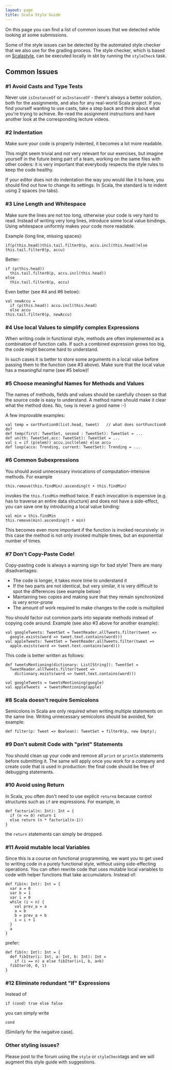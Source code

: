 ```yaml
---
layout: page
title: Scala Style Guide
---
```


On this page you can find a list of common issues that we detected while looking at some submissions.

Some of the style issues can be detected by the automated style checker that we also use for the grading process. The style checker, which is based on [Scalastyle](http://www.scalastyle.org/), can be executed locally in sbt by running the `styleCheck` task.


## Common Issues


### #1 Avoid Casts and Type Tests

Never use `isInstanceOf` or `asInstanceOf` - there's always a better solution, both for the assignments, and also for any real-world Scala project.
If you find yourself wanting to use casts, take a step back and think about what you're trying to achieve.
Re-read the assignment instructions and have another look at the corresponding lecture videos.


### #2 Indentation

Make sure your code is properly indented, it becomes a lot more readable.

This might seem trivial and not very relevant for our exercises, but imagine yourself in the future being part of a team, working on the same files with other coders: it is very important that everybody respects the style rules to keep the code healthy.

If your editor does not do indentation the way you would like it to have, you should find out how to change its settings. In Scala, the standard is to indent using 2 spaces (no tabs).


### #3 Line Length and Whitespace

Make sure the lines are not too long, otherwise your code is very hard to read. Instead of writing very long lines, introduce some local value bindings. Using whitespace uniformly makes your code more readable.

Example (long line, missing spaces):

    if(p(this.head))this.tail.filter0(p, accu.incl(this.head))else this.tail.filter0(p, accu)

Better:

    if (p(this.head))
      this.tail.filter0(p, accu.incl(this.head))
    else
      this.tail.filter0(p, accu)

Even better (see #4 and #6 below):

    val newAccu =
      if (p(this.head)) accu.incl(this.head)
      else accu
    this.tail.filter0(p, newAccu)


### #4 Use local Values to simplify complex Expressions

When writing code in functional style, methods are often implemented as a combination of function calls.
If such a combined expression grows too big, the code might become hard to understand.

In such cases it is better to store some arguments in a local value before passing them to the function (see #3 above).
Make sure that the local value has a meaningful name (see #5 below)!


### #5 Choose meaningful Names for Methods and Values

The names of methods, fields and values should be carefully chosen so that the source code is easy to understand.
A method name should make it clear what the method does.
No, `temp` is never a good name :-)

A few improvable examples:

    val temp = sortFuntion0(list.head, tweet)   // what does sortFunction0 do?
    def temp(first: TweetSet, second : TweetSet): TweetSet = ...
    def un(th: TweetSet,acc: TweetSet): TweetSet = ...
    val c = if (p(elem)) accu.incl(elem) else accu
    def loop(accu: Trending, current: TweetSet): Trending = ...


### #6 Common Subexpressions

You should avoid unnecessary invocations of computation-intensive methods. For example

    this.remove(this.findMin).ascending(t + this.findMin)

invokes the `this.findMin` method twice. If each invocation is expensive (e.g. has to traverse an entire data structure) and does not have a side-effect, you can save one by introducing a local value binding:

    val min = this.findMin
    this.remove(min).ascending(t + min)

This becomes even more important if the function is invoked recursively: in this case the method is not only invoked multiple times, but an exponential number of times.


### #7 Don't Copy-Paste Code!

Copy-pasting code is always a warning sign for bad style!
There are many disadvantages:

- The code is longer, it takes more time to understand it
- If the two parts are not identical, but very similar, it is very difficult to spot the differences (see example below)
- Maintaining two copies and making sure that they remain synchronized is very error-prone
- The amount of work required to make changes to the code is multiplied

You should factor out common parts into separate methods instead of copying code around.
Example (see also #3 above for another example):

    val googleTweets: TweetSet = TweetReader.allTweets.filter(tweet =>
      google.exists(word => tweet.text.contains(word)))
    val appleTweets: TweetSet = TweetReader.allTweets.filter(tweet =>
      apple.exists(word => tweet.text.contains(word)))

This code is better written as follows:

    def tweetsMentioning(dictionary: List[String]): TweetSet =
      TweetReader.allTweets.filter(tweet =>
        dictionary.exists(word => tweet.text.contains(word)))
    
    val googleTweets = tweetsMentioning(google)
    val appleTweets  = tweetsMentioning(apple)


### #8 Scala doesn't require Semicolons

Semicolons in Scala are only required when writing multiple statements on the same line.
Writing unnecessary semicolons should be avoided, for example:

    def filter(p: Tweet => Boolean): TweetSet = filter0(p, new Empty);


### #9 Don't submit Code with "print" Statements

You should clean up your code and remove all `print` or `println` statements before submitting it.
The same will apply once you work for a company and create code that is used in production: the final code should be free of debugging statements.


### #10 Avoid using Return

In Scala, you often don't need to use explicit `return`s because control structures such as `if` are expressions.
For example, in

    def factorial(n: Int): Int = {
      if (n <= 0) return 1
      else return (n * factorial(n-1))
    }

the `return` statements can simply be dropped.


### #11 Avoid mutable local Variables

Since this is a course on functional programming, we want you to get used to writing code in a purely functional style, without using side-effecting operations.
You can often rewrite code that uses mutable local variables to code with helper functions that take accumulators.
Instead of:

    def fib(n: Int): Int = {
	  var a = 0
	  var b = 1
	  var i = 0
	  while (i < n) {
        val prev_a = a
        a = b
        b = prev_a + b
        i = i + 1
	  }
	  a
	}

prefer:

    def fib(n: Int): Int = {
      def fibIter(i: Int, a: Int, b: Int): Int =
        if (i == n) a else fibIter(i+1, b, a+b)
      fibIter(0, 0, 1)
    }


### #12 Eliminate redundant "If" Expressions

Instead of

    if (cond) true else false

you can simply write

    cond

(Similarly for the negaitve case).


### Other styling issues?

Please post to the forum using the `style` or `styleCheck`tags and we will augment this style guide with suggestions.
